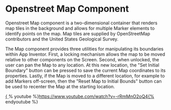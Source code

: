 # Openstreet Map Component

Openstreet Map component is a two-dimensional container that renders map tiles in the background and allows for multiple Marker elements to identify points on the map. Map tiles are supplied by OpenStreetMap contributors and the United States Geological Survey.

The Map component provides three utilities for manipulating its boundaries within App Inventor. First, a locking mechanism allows the map to be moved relative to other components on the Screen. Second, when unlocked, the user can pan the Map to any location. At this new location, the "Set Initial Boundary" button can be pressed to save the current Map coordinates to its properties. Lastly, if the Map is moved to a different location, for example to add Markers off-screen, then the "Reset Map to Initial Bounds" button can be used to recenter the Map at the starting location.

[{](https://youtu.be/-rRmMnO2oQ4)% youtube %}https://www.youtube.com/watch?v=-rRmMnO2oQ4{% endyoutube %}



